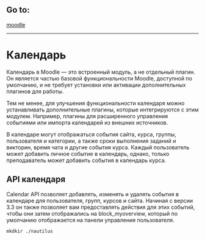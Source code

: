 Go to:
------
[moodle](moodle.md)
*******************

# Календарь

Календарь в Moodle — это встроенный модуль, а не отдельный плагин. Он является частью базовой функциональности Moodle, доступной по умолчанию, и не требует установки или активации дополнительных плагинов для работы.

Тем не менее, для улучшения функциональности календаря можно устанавливать дополнительные плагины, которые интегрируются с этим модулем. Например, плагины для расширенного управления событиями или импорта календарей из внешних источников.

В календаре могут отображаться события сайта, курса, группы, пользователя и категории, а также сроки выполнения заданий и викторин, время чата и другие события курса. Каждый пользователь может добавить личное событие в календарь, однако, только преподаватель может добавить события в календарь курса.

## API календаря

Calendar API позволяет добавлять, изменять и удалять события в календаре для пользователя, групп, курсов и сайта. Начиная с версии 3.3 он также позволяет вам предоставлять действия для этих событий, чтобы они затем отображались на block_myoverview, который по умолчанию отображается на панели управления пользователя.

```
mkdkir ./nautilus

```
